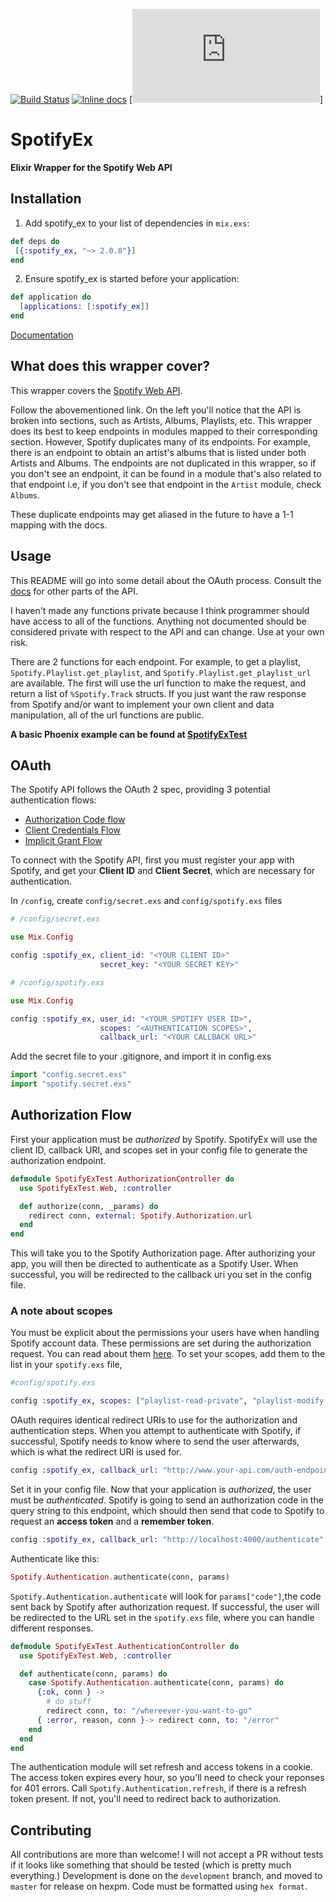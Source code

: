 [![Build Status](https://travis-ci.org/jsncmgs1/spotify_ex.svg)](https://travis-ci.org/jsncmgs1/spotify_ex)
[![Inline docs](http://inch-ci.org/github/jsncmgs1/spotify_ex.svg)](http://inch-ci.org/github/jsncmgs1/spotify_ex)
[![Hex docs](https://hexdocs.pm/spotify_ex/api-reference.html)]

# SpotifyEx
**Elixir Wrapper for the Spotify Web API**

## Installation

1. Add spotify_ex to your list of dependencies in `mix.exs`:

```elixir
def deps do
 [{:spotify_ex, "~> 2.0.8"}]
end
 ```

2. Ensure spotify_ex is started before your application:

```elixir
def application do
  [applications: [:spotify_ex]]
end
```

[Documentation](https://hexdocs.pm/spotify_ex/api-reference.html)

## What does this wrapper cover?

This wrapper covers the [Spotify Web
API](https://developer.spotify.com/web-api/endpoint-reference/).

Follow the abovementioned link. On the left you'll notice that the API is broken into
sections, such as Artists, Albums, Playlists, etc. This wrapper does its best
to keep endpoints in modules mapped to their corresponding section. However,
Spotify duplicates many of its endpoints. For example, there is an endpoint to
obtain an artist's albums that is listed under both Artists and Albums. The endpoints
are not duplicated in this wrapper, so if you don't see an endpoint, it can be found in a
module that's also related to that endpoint i.e, if you don't see that endpoint
in the `Artist` module, check `Albums`.

These duplicate endpoints may get aliased in the future to have a 1-1 mapping
with the docs.

## Usage

This README will go into some detail about the OAuth process. Consult the
[docs](https://hexdocs.pm/spotify_ex/api-reference.html) for other parts
of the API.

I haven't made any functions private because I think programmer should have
access to all of the functions. Anything not documented should be considered
private with respect to the API and can change. Use at your own risk.

There are 2 functions for each endpoint. For example, to get a playlist,
`Spotify.Playlist.get_playlist`, and `Spotify.Playlist.get_playlist_url` are available.  The
first will use the url function to make the request, and return
a list of `%Spotify.Track` structs.  If you just want the raw response from
Spotify and/or want to implement your own client and data manipulation, all of
the url functions are public.

**A basic Phoenix example can be found at
[SpotifyExTest](http://www.github.com/jsncmgs1/spotify_ex_test)**

## OAuth

The Spotify API follows the OAuth 2 spec, providing 3 potential authentication flows:

- [Authorization Code flow](https://developer.spotify.com/web-api/authorization-guide/#authorization_code_flow)
- [Client Credentials Flow](https://developer.spotify.com/web-api/authorization-guide/#client_credentials_flow)
- [Implicit Grant Flow](https://developer.spotify.com/web-api/authorization-guide/#implicit_grant_flow)

To connect with the Spotify API, first you must register your app with Spotify,
and get your **Client ID** and **Client Secret**, which are necessary for
authentication.

In ```/config```, create ```config/secret.exs``` and ```config/spotify.exs``` files

```elixir
# /config/secret.exs

use Mix.Config

config :spotify_ex, client_id: "<YOUR CLIENT ID>"
                    secret_key: "<YOUR SECRET KEY>"
```

```elixir
# /config/spotify.exs

use Mix.Config

config :spotify_ex, user_id: "<YOUR SPOTIFY USER ID>",
                    scopes: "<AUTHENTICATION SCOPES>",
                    callback_url: "<YOUR CALLBACK URL>"
```

Add the secret file to your .gitignore,  and import it in config.exs

```elixir
import "config.secret.exs"
import "spotify.secret.exs"
```

## Authorization Flow

First your application must be *authorized* by Spotify. SpotifyEx will use the
client ID, callback URI, and scopes set in your config file to generate the
authorization endpoint.

```elixir
defmodule SpotifyExTest.AuthorizationController do
  use SpotifyExTest.Web, :controller

  def authorize(conn, _params) do
    redirect conn, external: Spotify.Authorization.url
  end
end
```

This will take you to the Spotify Authorization page.  After authorizing your
app, you will then be directed to authenticate as a Spotify User. When
successful, you will be redirected to the callback uri you set in the config
file.


### A note about scopes

You must be explicit about the permissions your users have when handling
Spotify account data.  These permissions are set during the authorization
request.  You can read about them
[here](https://developer.spotify.com/web-api/using-scopes/).  To set your
scopes, add them to the list in your ```spotify.exs``` file,

```elixir
#config/spotify.exs

config :spotify_ex, scopes: ["playlist-read-private", "playlist-modify-private" "# more scopes"]
```

OAuth requires identical redirect URIs to use for the authorization and
authentication steps. When you attempt to authenticate with Spotify, if
successful, Spotify needs to know where to send the user afterwards, which
is what the redirect URI is used for.

```elixir
config :spotify_ex, callback_url: "http://www.your-api.com/auth-endpoint"
```

Set it in your config file. Now that your application is *authorized*, the user
must be *authenticated*. Spotify is going to send an authorization code in the
query string to this endpoint, which should then send that code to Spotify to
request an **access token** and a **remember token**.

```elixir
config :spotify_ex, callback_url: "http://localhost:4000/authenticate"
```

Authenticate like this:

```elixir
Spotify.Authentication.authenticate(conn, params)
```

`Spotify.Authentication.authenticate` will look for `params["code"]`,the code
sent back by Spotify after authorization request. If successful, the user will
be redirected to the URL set in the ```spotify.exs``` file, where you can
handle different responses.

```elixir
defmodule SpotifyExTest.AuthenticationController do
  use SpotifyExTest.Web, :controller

  def authenticate(conn, params) do
    case Spotify.Authentication.authenticate(conn, params) do
      {:ok, conn } ->
        # do stuff
        redirect conn, to: "/whereever-you-want-to-go"
      { :error, reason, conn }-> redirect conn, to: "/error"
    end
  end
end
```

The authentication module will set refresh and access tokens in a cookie. The
access token expires every hour, so you'll need to check your reponses for 401
errors. Call `Spotify.Authentication.refresh`, if there is a refresh token
present.  If not, you'll need to redirect back to authorization.

## Contributing

All contributions are more than welcome! I will not accept a PR without tests
if it looks like something that should be tested (which is pretty much
everything.) Development is done on the `development` branch, and moved to
`master` for release on hexpm. Code must be formatted using `hex format`.
